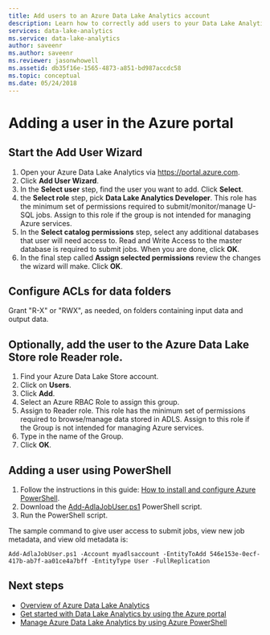 ```yaml
---
title: Add users to an Azure Data Lake Analytics account
description: Learn how to correctly add users to your Data Lake Analytics account
services: data-lake-analytics
ms.service: data-lake-analytics
author: saveenr
ms.author: saveenr
ms.reviewer: jasonwhowell
ms.assetid: db35f16e-1565-4873-a851-bd987accdc58
ms.topic: conceptual
ms.date: 05/24/2018
---
```


# Adding a user in the Azure portal

## Start the Add User Wizard
1. Open your Azure Data Lake Analytics via https://portal.azure.com.
2. Click **Add User Wizard**.
3. In the **Select user** step, find the user you want to add. Click **Select**.
4. the **Select role** step, pick **Data Lake Analytics Developer**. This role has the minimum set of permissions required to submit/monitor/manage U-SQL jobs. Assign to this role if the group is not intended for managing Azure services.
5. In the **Select catalog permissions** step, select any additional databases that user will need access to. Read and Write Access to the master database is required to submit jobs. When you are done, click **OK**.
6. In the final step called **Assign selected permissions** review the changes the wizard will make. Click **OK**.


## Configure ACLs for data folders
Grant "R-X" or "RWX", as needed, on folders containing input data and output data.


## Optionally, add the user to the Azure Data Lake Store role **Reader** role.
1.	Find your Azure Data Lake Store account.
2.	Click on **Users**.
3. Click **Add**.
4.	Select an Azure RBAC Role to assign this group.
5.	Assign to Reader role. This role has the minimum set of permissions required to browse/manage data stored in ADLS. Assign to this role if the Group is not intended for managing Azure services.
6.	Type in the name of the Group.
7.	Click **OK**.

## Adding a user using PowerShell

1. Follow the instructions in this guide: [How to install and configure Azure PowerShell](https://azure.microsoft.com/documentation/articles/powershell-install-configure/).
2. Download the [Add-AdlaJobUser.ps1](https://github.com/Azure/AzureDataLake/blob/master/Samples/PowerShell/ADLAUsers/Add-AdlaJobUser.ps1) PowerShell script.
3. Run the PowerShell script. 

The sample command to give user access to submit jobs, view new job metadata, and view old metadata is:

`Add-AdlaJobUser.ps1 -Account myadlsaccount -EntityToAdd 546e153e-0ecf-417b-ab7f-aa01ce4a7bff -EntityType User -FullReplication`


## Next steps

* [Overview of Azure Data Lake Analytics](data-lake-analytics-overview.md)
* [Get started with Data Lake Analytics by using the Azure portal](data-lake-analytics-get-started-portal.md)
* [Manage Azure Data Lake Analytics by using Azure PowerShell](data-lake-analytics-manage-use-powershell.md)

